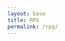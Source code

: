 ```yaml
---
layout: base
title: RPG
permalink: /rpg/
---
```


<canvas id='gameCanvas'></canvas>

<script type="module">
    import GameControl from '{{site.baseurl}}/assets/js/rpg/GameControl.js';

    // Background data
    const image_src = "{{site.baseurl}}/images/rpg/water.png";
    const image_data = {
        pixels: {height: 580, width: 1038}
    };
    const image = {src: image_src, data: image_data};

    // Sprite data
    const sprite_src = "{{site.baseurl}}/images/rpg/turtle.png";
    const sprite_data = {
        pixels: {height: 280, width: 256},
        orientation: {rows: 4, columns: 3 },
        front: {row: 0, start: 0, images: 3 },
        left: {row: 1, start: 0, images: 3 },
        right: {row: 2, start: 0, images: 3 },
        back: {row: 3, start: 0, images: 3 },
    };
    const sprite = {src: sprite_src, data: sprite_data};

    // Assets for game
    //const assets = {}
    //const assets = {image: image}
    const assets = {sprite: sprite}
    //const assets = {image: image, sprite: sprite}

    // Start game engine
    GameControl.start(assets);
</script>
